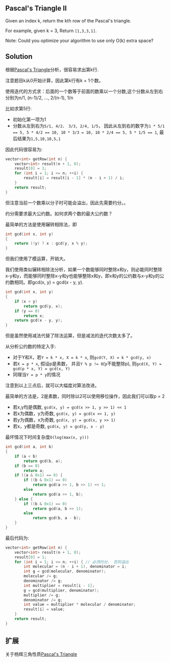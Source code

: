 ## Pascal's Triangle II
Given an index k, return the kth row of the Pascal's triangle.

For example, given k = 3,
Return `[1,3,3,1]`.

Note:
Could you optimize your algorithm to use only O(k) extra space? 

## Solution

根据[Pascal's Triangle](../PascalsTriangle)分析，很容易求出第k行.

注意题目k从0开始计算，因此第k行有k + 1个数。

使用迭代的方式求：后面的一个数等于前面的数乘以一个分数,这个分数从左到右分别为n/1, (n-1)/2, ..., 2/(n-1), 1/n

比如求第5行:

* 初始化第一项为1
* 分数从左到右为`5/1, 4/2， 3/3, 2/4, 1/5`， 因此从左到右的数字为`1 * 5/1 == 5, 5 * 4/2 == 10, 10 * 3/3 = 10, 10 * 2/4 == 5, 5 * 1/5 == 1`, 最后结果为`1,5,10,10,5,1`

因此代码很容易为:

```cpp
vector<int> getRow(int n) {
	vector<int> result(n + 1, 0);
	result[0] = 1;
	for (int i = 1; i <= n; ++i) {
		result[i] = result[i - 1] * (n - i + 1) / i;
	}
	return result;
}
```

但注意当前一个数乘以分子时可能会溢出，因此先需要约分。。

约分需要求最大公约数。如何求两个数的最大公约数？

最简单的方法是使用辗转相除法，即

```c
int gcd(int x, int y)
{
	return (!y) ? x : gcd(y, x % y);
}
```

但我们使用了模运算，开销大。

我们使用类似辗转相除法分析，如果一个数能够同时整除x和y，则必能同时整除x-y和y，而能够同时整除x-y和y也能够整除x和y，即x和y的公约数与x-y和y的公约数相同。即gcd(x, y) = gcd(x - y, y).

```c
int gcd(int x, int y)
{
	if (x < y)
		return gcd(y, x);
	if (y == 0)
		return x;
	return gcd(x - y, y);
}
```

但是虽然使用减法代替了除法运算，但是减法的迭代次数太多了。

从分析公约数的特定入手:

* 对于Y和X，若`Y = k * x, X = k * x`, 则`gcd(Y, X) = k * gcd(y, x)`
* 若`X = p * x`, 假设p是素数， 并且`Y % p != 0`(y不能整除p), 则`gcd(X, Y) = gcd(p * x, Y) = gcd(x, Y)`
* 同理当`Y = p * y`的情况

注意到以上三点后，就可以大幅度对算法改进。

最简单的方法是，2是素数，同时除以2可以使用移位操作，因此我们可以取p = 2

* 若x,y均是偶数, `gcd(x, y) = gcd(x >> 1, y >> 1) << 1`
* 若x为偶数，y为奇数, `gcd(x, y) = gcd(x >> 1, y)`
* 若y为偶数，x为奇数, `gcd(x, y) = gcd(x, y >> 1)`
* 若x，y都是奇数, `gcd(x, y) = gcd(y, x - y)`

最坏情况下时间复杂度`O(log(max(x, y)))`

```c
int gcd(int a, int b)
{
	if (a < b)
		return gcd(b, a);
	if (b == 0)
		return a;
	if ((a & 0x1) == 0) {
		if ((b & 0x1) == 0)
			return gcd(a >> 1, b >> 1) << 1;
		else
			return gcd(a >> 1, b);
	} else {
		if ((b & 0x1) == 0)
			return gcd(a, b >> 1);
		else
			return gcd(b, a - b);
	}
}
```

最后代码为:

```cpp
vector<int> getRow(int n) {
	vector<int> result(n + 1, 0);
	result[0] = 1;
	for (int i = 1; i <= n; ++i) { // 必须约分， 否则溢出
		int molecular = (n - i + 1), denominator = i;
		int g = gcd(molecular, denominator);
		molecular /= g;
		denominator /= g;
		int multiplier = result[i - 1];
		g = gcd(multiplier, denominator);
		multiplier /= g;
		denominator /= g;
		int value = multiplier * molecular / denominator;
		result[i] = value;
	}
	return result;
}
```

## 扩展

关于杨辉三角性质[Pascal's Triangle](../PascalsTriangle)
